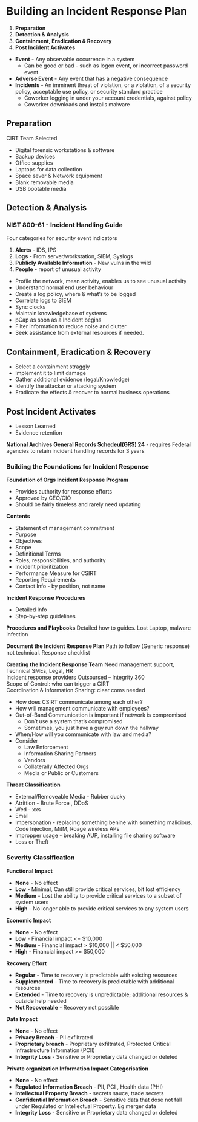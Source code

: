 # Building an Incident Response Plan 

1.	**Preparation**
2.	**Detection & Analysis**
3.	**Containment, Eradication & Recovery**
4.	**Post Incident Activates**

- **Event** - Any observable occurrence in a system
  - Can be good or bad - such as logon event, or incorrect password event
- **Adverse Event** - Any event that has a negative consequence
- **Incidents** - An imminent threat of violation, or a violation, of a security policy, acceptable use policy, or security standard practice
  - Coworker logging in under your account credentials, against policy
  - Coworker downloads and installs malware

## Preparation

CIRT Team Selected  

- Digital forensic workstations & software
- Backup devices
- Office supplies
- Laptops for data collection
- Space sever & Network equipment
- Blank removable media
- USB bootable media

## Detection & Analysis 

### NIST 800-61 - Incident Handling Guide
Four categories for security event indicators 
  1.	**Alerts** - IDS, IPS
  2.	**Logs** - From server/workstation, SIEM, Syslogs
  3.	**Publicly Available Information** - New vulns in the wild
  4.	**People** - report of unusual activity 

- Profile the network, mean activity, enables us to see unusual activity
- Understand normal end user behaviour
- Create a log policy, where & what’s to be logged
- Correlate logs to SIEM
- Sync clocks
- Maintain knowledgebase of systems
- pCap as soon as a Incident begins
- Filter information to reduce noise and clutter
- Seek assistance from external resources if needed.

## Containment, Eradication & Recovery
- Select a containment straggly
- Implement it to limit damage
- Gather additional evidence (legal/Knowledge)
- Identify the attacker or attacking system
- Eradicate the effects & recover to normal business operations

## Post Incident Activates 
- Lesson Learned
- Evidence retention 

**National Archives General Records Schedeul(GRS) 24** - requires Federal agencies to retain incident handling records for 3 years

### Building the Foundations for Incident Response

**Foundation of Orgs Incident Response Program**  

  -	Provides authority for response efforts
  -	Approved by CEO/CIO
  -	Should be fairly timeless and rarely need updating
  
**Contents**  

  -	Statement of management commitment
  -	Purpose
  -	Objectives
  -	Scope
  -	Definitional Terms
  -	Roles, responsibilities, and authority
  -	Incident prioritization
  -	Performance Measure for CSIRT
  -	Reporting Requirements
  -	Contact Info - by position, not name
  
**Incident Response Procedures**  

  -	Detailed Info
  -	Step-by-step guidelines 

**Procedures and Playbooks** Detailed how to guides. Lost Laptop, malware infection  

**Document the Incident Response Plan** Path to follow (Generic response) not technical. Response checklist 

**Creating the Incident Response Team** 
Need management support, Technical SMEs, Legal, HR  
Incident response providers Outsoursed – Integrity 360  
Scope of Control: who can trigger a CIRT  
Coordination & Information Sharing: clear coms needed  

- How does CSIRT communicate among each other?
-	How will management communicate with employees?
-	Out-of-Band Communication is important if network is compromised  
    -	Don’t use a system that’s compromised
    -	Sometimes, you just have a guy run down the hallway
-	When/How will you communicate with law and media?
-	Consider  
    -	Law Enforcement
    -	Information Sharing Partners
    -	Vendors
    -	Collaterally Affected Orgs
    -	Media or Public or Customers
    
**Threat Classification**  

- External/Removeable Media - Rubber ducky
- Atrittion - Brute Force , DDoS
- Wed - xxs
- Email
- Impersonation - replacing something benine with something malicious. Code Injection, MitM, Roage wireless APs
- Impropper usage - breaking AUP, installing file sharing software
- Loss or Theft

### Severity Classification

**Functional Impact**
- **None** - No effect
- **Low** - Minimal, Can still provide critical services, bit lost efficiency
- **Medium** - Lost the ability to provide critical services to a subset of system users
- **High** - No longer able to provide critical services to any system users

**Economic Impact**
- **None** - No effect
- **Low** - Financial impact <= $10,000
- **Medium** - Financial impact > $10,000 || < $50,000
- **High** - Financial impact >= $50,000

**Recovery Effort**
- **Regular** - Time to recovery is predictable with existing resources
- **Supplemented** - Time to recovery is predictable with additional resources
- **Extended** - Time to recovery is unpredictable; additional resources & outside help needed
- **Not Recoverable** - Recovery not possible

**Data Impact**
- **None** - No effect
- **Privacy Breach** - PII exfiltrated 
- **Proprietary breach** - Proprietary exfiltrated, Protected Critical Infrastructure Information (PCII)
- **Integrity Loss** - Sensitive or Proprietary data changed or deleted

**Private organization Information Impact Categorisation**
- **None** - No effect
- **Regulated Information Breach** - PII, PCI , Health data (PHI)
- **Intellectual Property Breach** - secrets sauce, trade secrets
- **Confidential Information Breach** - Sensitive data that dose not fall under Regulated or Intellectual Property. Eg merger data
- **Integrity Loss** - Sensitive or Proprietary data changed or deleted
